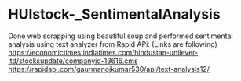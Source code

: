 # HUIstock-_SentimentalAnalysis
Done web scrapping using beautiful soup and performed sentimental analysis using text analyzer from Rapid APi: (Links are following) <br/>
https://economictimes.indiatimes.com/hindustan-unilever-ltd/stocksupdate/companyid-13616.cms <br/>
https://rapidapi.com/gaurmanojkumar530/api/text-analysis12/  

